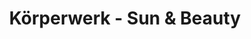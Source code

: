 ---
title: "Körperwerk - Sun & Beauty"
url: /iserlohn/koerperwerk-sun-und-beauty/
shop: Kosmetik
---